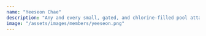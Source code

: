 ```yaml
---
name: "Yeeseon Chae"
description: "Any and every small, gated, and chlorine-filled pool attached to an apartment complex"
image: "/assets/images/members/yeeseon.png"
---
```

